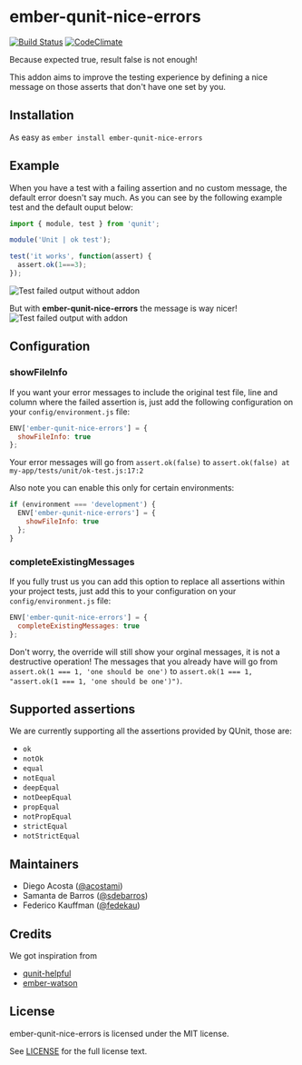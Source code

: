 # ember-qunit-nice-errors
[![Build Status](https://travis-ci.org/wyeworks/ember-qunit-nice-errors.svg?branch=master)](https://travis-ci.org/wyeworks/ember-qunit-nice-errors)
[![CodeClimate](https://codeclimate.com/repos/5787c7854f9655117c000601/badges/952448cd7794cef82460/gpa.svg)](https://codeclimate.com/repos/5787c7854f9655117c000601/feed)

 Because expected true, result false is not enough!

 This addon aims to improve the testing experience by defining a nice
 message on those asserts that don't have one set by you.

## Installation

As easy as `ember install ember-qunit-nice-errors`

## Example

When you have a test with a failing assertion and no custom message, the default error doesn't say much.
As you can see by the following example test and the default ouput below:

```js
import { module, test } from 'qunit';

module('Unit | ok test');

test('it works', function(assert) {
  assert.ok(1===3);
});
```
![Test failed output without addon](https://github.com/wyeworks/ember-qunit-nice-errors/raw/gh-pages/images/before.png)

But with **ember-qunit-nice-errors** the message is way nicer!
![Test failed output with addon](https://github.com/wyeworks/ember-qunit-nice-errors/raw/gh-pages/images/after.png)

## Configuration

### showFileInfo

If you want your error messages to include the original test file, line and column where the failed assertion is, just add the following configuration on your `config/environment.js` file:

```js
ENV['ember-qunit-nice-errors'] = {
  showFileInfo: true
};
```
Your error messages will go from `assert.ok(false)` to `assert.ok(false) at my-app/tests/unit/ok-test.js:17:2`

Also note you can enable this only for certain environments:

```js
if (environment === 'development') {
  ENV['ember-qunit-nice-errors'] = {
    showFileInfo: true
  };
}
```

### completeExistingMessages

If you fully trust us you can add this option to replace all assertions within your project tests, just add this to your configuration on your `config/environment.js` file:

```js
ENV['ember-qunit-nice-errors'] = {
  completeExistingMessages: true
};
```

Don't worry, the override will still show your orginal messages, it is not a destructive operation!
The messages that you already have will go from `assert.ok(1 === 1, 'one should be one')` to `assert.ok(1 === 1, "assert.ok(1 === 1, 'one should be one')")`.

## Supported assertions

We are currently supporting all the assertions provided by QUnit, those are:

* `ok`
* `notOk`
* `equal`
* `notEqual`
* `deepEqual`
* `notDeepEqual`
* `propEqual`
* `notPropEqual`
* `strictEqual`
* `notStrictEqual`


## Maintainers

- Diego Acosta ([@acostami](https://github.com/acostami))
- Samanta de Barros ([@sdebarros](https://github.com/sdebarros))
- Federico Kauffman ([@fedekau](https://github.com/fedekau))

## Credits

We got inspiration from

- [qunit-helpful](https://github.com/bahmutov/qunit-helpful)
- [ember-watson](https://github.com/abuiles/ember-watson)

## License

ember-qunit-nice-errors is licensed under the MIT license.

See [LICENSE](./LICENSE.md) for the full license text.
